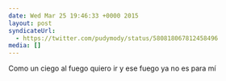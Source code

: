 ```yaml
---
date: Wed Mar 25 19:46:33 +0000 2015
layout: post
syndicateUrl:
  - https://twitter.com/pudymody/status/580818067812458496
media: []
---
```

Como un ciego al fuego quiero ir y ese fuego ya no es para mí


